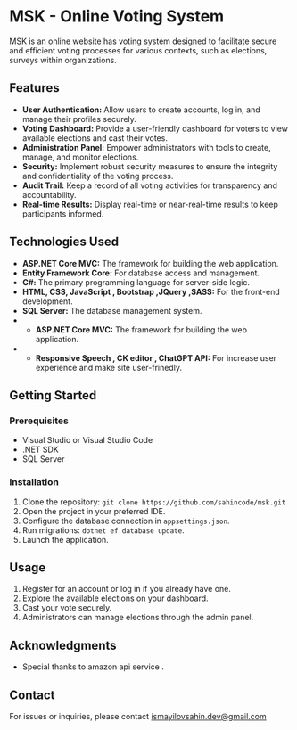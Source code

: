 # MSK - Online Voting System

MSK is an online  website has  voting system designed to facilitate secure and efficient voting processes for various contexts, such as elections, surveys within organizations.

## Features

- **User Authentication:** Allow users to create accounts, log in, and manage their profiles securely.
- **Voting Dashboard:** Provide a user-friendly dashboard for voters to view available elections and cast their votes.
- **Administration Panel:** Empower administrators with tools to create, manage, and monitor elections.
- **Security:** Implement robust security measures to ensure the integrity and confidentiality of the voting process.
- **Audit Trail:** Keep a record of all voting activities for transparency and accountability.
- **Real-time Results:** Display real-time or near-real-time results to keep participants informed.

## Technologies Used

- **ASP.NET Core MVC:** The framework for building the web application.
- **Entity Framework Core:** For database access and management.
- **C#:** The primary programming language for server-side logic.
- **HTML, CSS, JavaScript , Bootstrap ,JQuery ,SASS:** For the front-end development.
- **SQL Server:** The database management system.
- - **ASP.NET Core MVC:** The framework for building the web application.
- - **Responsive Speech , CK editor , ChatGPT API:** For increase user experience and make site user-frinedly.

## Getting Started

### Prerequisites

- Visual Studio or Visual Studio Code
- .NET SDK
- SQL Server

### Installation

1. Clone the repository: `git clone https://github.com/sahincode/msk.git`
2. Open the project in your preferred IDE.
3. Configure the database connection in `appsettings.json`.
4. Run migrations: `dotnet ef database update`.
5. Launch the application.

## Usage

1. Register for an account or log in if you already have one.
2. Explore the available elections on your dashboard.
3. Cast your vote securely.
4. Administrators can manage elections through the admin panel.



## Acknowledgments

- Special thanks to amazon api service .


## Contact

For issues or inquiries, please contact ismayilovsahin.dev@gmail.com
